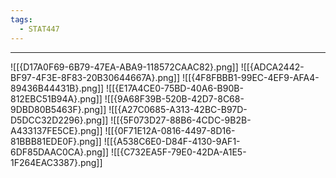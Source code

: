 ```yaml
---
tags:
  - STAT447
---
```

---
![[{D17A0F69-6B79-47EA-ABA9-118572CAAC82}.png]]
![[{ADCA2442-BF97-4F3E-8F83-20B30644667A}.png]]
![[{4F8FBBB1-99EC-4EF9-AFA4-89436B44431B}.png]]
![[{E17A4CE0-75BD-40A6-B90B-812EBC51B94A}.png]]
![[{9A68F39B-520B-42D7-8C68-9DBD80B5463F}.png]]
![[{A27C0685-A313-42BC-B97D-D5DCC32D2296}.png]]
![[{5F073D27-88B6-4CDC-9B2B-A433137FE5CE}.png]]
![[{0F71E12A-0816-4497-8D16-81BBB81EDE0F}.png]]
![[{A538C6E0-D84F-4130-9AF1-6DF85DAAC0CA}.png]]
![[{C732EA5F-79E0-42DA-A1E5-1F264EAC3387}.png]]
